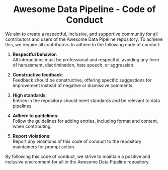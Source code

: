 <h1 align="center">Awesome Data Pipeline - Code of Conduct</h1>

We aim to create a respectful, inclusive, and supportive community for all contributors and users of the Awesome Data Pipeline repository. To achieve this, we require all contributors to adhere to the following code of conduct:

1. **Respectful behavior**:<br />
All interactions must be professional and respectful, avoiding any form of harassment, discrimination, hate speech, or aggression.

2. **Constructive feedback**:<br />
Feedback should be constructive, offering specific suggestions for improvement instead of negative or dismissive comments.

3. **High standards**:<br />
Entries in the repository should meet standards and be relevant to data pipelines.

4. **Adhere to guidelines**:<br />
Follow the guidelines for adding entries, including format and content, when contributing.

5. **Report violations**:<br />
Report any violations of this code of conduct to the repository maintainers for prompt action.

By following this code of conduct, we strive to maintain a positive and inclusive environment for all in the Awesome Data Pipeline repository.
